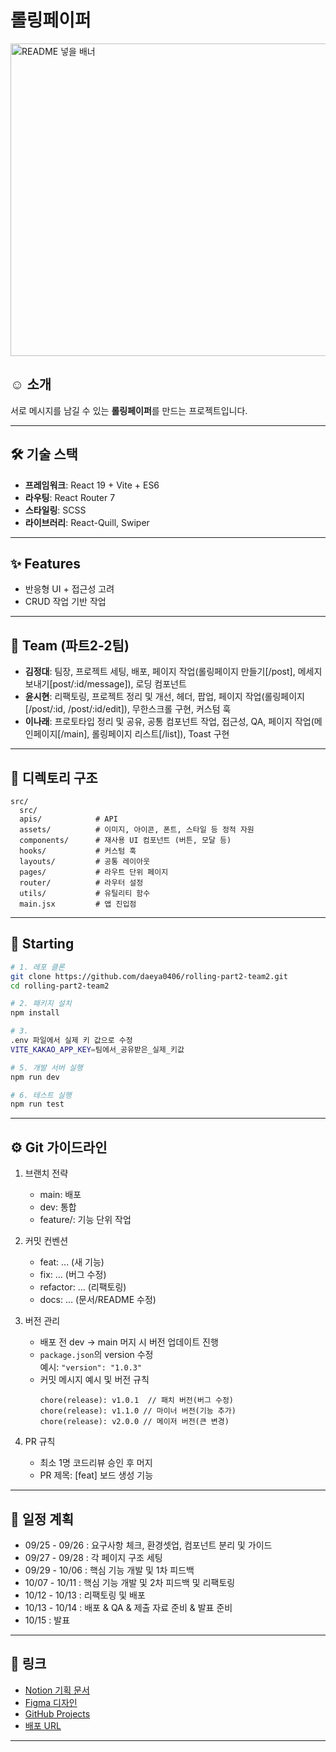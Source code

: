 # 롤링페이퍼

<img width="1600" height="500" alt="README 넣을 배너" src="https://github.com/user-attachments/assets/98b0db77-9c09-479b-a544-5254234b36b3" />

## ☺️ 소개

서로 메시지를 남길 수 있는 **롤링페이퍼**를 만드는 프로젝트입니다.

---

## 🛠️ 기술 스택

- **프레임워크**: React 19 + Vite + ES6
- **라우팅**: React Router 7
- **스타일링**: SCSS
- **라이브러리**: React-Quill, Swiper

---

## ✨ Features

- 반응형 UI + 접근성 고려
- CRUD 작업 기반 작업

---

## 👥 Team (파트2-2팀)

- **김정대**: 팀장, 프로젝트 세팅, 배포, 페이지 작업(롤링페이지 만들기[/post], 메세지보내기[post/:id/message]), 로딩 컴포넌트
- **윤시현**: 리팩토링, 프로젝트 정리 및 개선, 헤더, 팝업, 페이지 작업(롤링페이지[/post/:id, /post/:id/edit]), 무한스크롤 구현, 커스텀 훅
- **이나래**: 프로토타입 정리 및 공유, 공통 컴포넌트 작업, 접근성, QA, 페이지 작업(메인페이지[/main], 롤링페이지 리스트[/list]), Toast 구현

---

## 📂 디렉토리 구조

```
src/
  src/
  apis/            # API
  assets/          # 이미지, 아이콘, 폰트, 스타일 등 정적 자원
  components/      # 재사용 UI 컴포넌트 (버튼, 모달 등)
  hooks/           # 커스텀 훅
  layouts/         # 공통 레이아웃
  pages/           # 라우트 단위 페이지
  router/          # 라우터 설정
  utils/           # 유틸리티 함수
  main.jsx         # 앱 진입점
```

---

## 🚩 Starting

```bash
# 1. 레포 클론
git clone https://github.com/daeya0406/rolling-part2-team2.git
cd rolling-part2-team2

# 2. 패키지 설치
npm install

# 3.
.env 파일에서 실제 키 값으로 수정
VITE_KAKAO_APP_KEY=팀에서_공유받은_실제_키값

# 5. 개발 서버 실행
npm run dev

# 6. 테스트 실행
npm run test
```

---

## ⚙️ Git 가이드라인

1.  브랜치 전략

    - main: 배포
    - dev: 통합
    - feature/<scope>: 기능 단위 작업

2.  커밋 컨벤션

    - feat: ... (새 기능)
    - fix: ... (버그 수정)
    - refactor: ... (리팩토링)
    - docs: ... (문서/README 수정)

3.  버전 관리

    - 배포 전 dev → main 머지 시 버전 업데이트 진행
    - `package.json`의 version 수정  
      예시: `"version": "1.0.3"`
    - 커밋 메시지 예시 및 버전 규칙
      ```
      chore(release): v1.0.1  // 패치 버전(버그 수정)
      chore(release): v1.1.0 // 마이너 버전(기능 추가)
      chore(release): v2.0.0 // 메이저 버전(큰 변경)
      ```

4.  PR 규칙

    - 최소 1명 코드리뷰 승인 후 머지
    - PR 제목: [feat] 보드 생성 기능

---

## 📅 일정 계획

- 09/25 - 09/26 : 요구사항 체크, 환경셋업, 컴포넌트 분리 및 가이드
- 09/27 - 09/28 : 각 페이지 구조 세팅
- 09/29 - 10/06 : 핵심 기능 개발 및 1차 피드백
- 10/07 - 10/11 : 핵심 기능 개발 및 2차 피드백 및 리팩토링
- 10/12 - 10/13 : 리팩토링 및 배포
- 10/13 - 10/14 : 배포 & QA & 제출 자료 준비 & 발표 준비
- 10/15 : 발표

---

## 🔗 링크

- [Notion 기획 문서](https://www.notion.so/27e1306908cc806a9c62c0c330d8a2de?v=27e1306908cc800fa717000c2b1b76d9)
- [Figma 디자인](https://www.figma.com/design/cbZ9PNKSFg4mS7Lf1roZlp/-AAA-%E1%84%85%E1%85%A9%E1%86%AF%E1%84%85%E1%85%B5%E1%86%BC?node-id=0-1&t=9ro8YozglWSgW6hw-1)
- [GitHub Projects](https://github.com/daeya0406/rolling-part2-team2)
- [배포 URL](https://rolling-19-2.vercel.app/)

---
